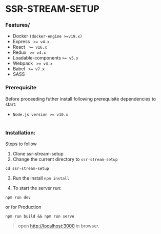 # SSR-STREAM-SETUP

### Features/

- Docker `(docker-engine >=v19.x)`
- Express ` >= v4.x`
- React ` >= v16.x`
- Redux ` >= v4.x`
- Loadable-components ` >= v5.x `
- Webpack ` >= v4.x`
- Babel ` >= v7.x`
- SASS

### Prerequisite
Before proceeding futher install following prerequisite dependencies to start:

- `Node.js version >= v10.x`
#

### Installation:

Steps to follow

1. Clone ssr-stream-setup
2. Change the current directory to `ssr-stream-setup`
```
cd ssr-stream-setup
```
3. Run the install `npm install`

4. To start the server run:
```
npm run dev 
```
or for Production
```
npm run build && npm run serve
```
> open <http://localhost:3000> in browser.
